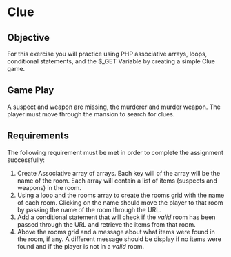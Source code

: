 # Clue

## Objective
For this exercise you will practice using PHP associative arrays, loops, conditional statements, and the $_GET Variable by creating a simple Clue game.

## Game Play
A suspect and weapon are missing, the murderer and murder weapon. The player must move through the mansion to search for clues.  

## Requirements 
The following requirement must be met in order to complete the assignment successfully:

1. Create Associative array of arrays. Each key will of the array will be the name of the room. Each array will contain a list of items (suspects and weapons) in the room. 
2. Using a loop and the rooms array to create the rooms grid with the name of each room. Clicking on the name should move the player to that room by passing the name of the room through the URL.
3. Add a conditional statement that will check if the *valid* room has been passed through the URL and retrieve the items from that room.
4. Above the rooms grid and a message about what items were found in the room, if any. A different message should be display if no items were found and if the player is not in a *valid* room. 
